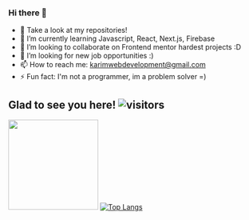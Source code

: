 ### Hi there 👋

- 🔭 Take a look at my repositories!
- 🌱 I’m currently learning Javascript, React, Next.js, Firebase
- 👯 I’m looking to collaborate on Frontend mentor hardest projects :D
- 🤔 I’m looking for new job opportunities :)
- 📫 How to reach me: karimwebdevelopment@gmail.com
- ⚡ Fun fact: I'm not a programmer, im a problem solver =)


## Glad to see you here! ![visitors](https://visitor-badge.glitch.me/badge?page_id=Galielo-App.todo-app)

<img height="180em" src="https://github-readme-stats.vercel.app/api?username=Galielo-App&show_icons=true&hide_border=true&&count_private=true&include_all_commits=true" />  [![Top Langs](https://github-readme-stats.vercel.app/api/top-langs/?username=Galielo-App&layout=compact)](https://github.com/anuraghazra/github-readme-stats)

